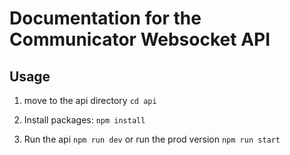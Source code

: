 # Documentation for the Communicator Websocket API 

## Usage

1. move to the api directory `cd api`

2. Install packages: `npm install`

3. Run the api `npm run dev` or run the prod version `npm run start`